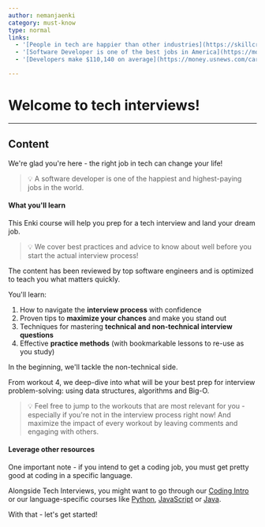 ```yaml
---
author: nemanjaenki
category: must-know
type: normal
links:
  - '[People in tech are happier than other industries](https://skillcrush.com/blog/happy-tech-jobs/){blog}'
  - '[Software Developer is one of the best jobs in America](https://money.usnews.com/careers/best-jobs/rankings/the-100-best-jobs){article}'
  - '[Developers make $110,140 on average](https://money.usnews.com/careers/best-jobs/software-developer){article}'

---
```


# Welcome to tech interviews!

---
## Content

We're glad you're here - the right job in tech can change your life! 

> 💡 A software developer is one of the happiest and highest-paying jobs in the world. 

#### What you'll learn

This Enki course will help you prep for a tech interview and land your dream job.

> 💡 We cover best practices and advice to know about well before you start the actual interview process!

The content has been reviewed by top software engineers and is optimized to teach you what matters quickly. 

You'll learn:

1. How to navigate the **interview process** with confidence
2. Proven tips to **maximize your chances** and make you stand out 
3. Techniques for mastering **technical and non-technical interview questions**
4. Effective **practice methods** (with bookmarkable lessons to re-use as you study)  

In the beginning, we'll tackle the non-technical side. 

From workout 4, we deep-dive into what will be your best prep for interview problem-solving: using data structures, algorithms and Big-O.

> 💡 Feel free to jump to the workouts that are most relevant for you - especially if you're not in the interview process right now! And maximize the impact of every workout by leaving comments and engaging with others.

#### Leverage other resources

One important note - if you intend to get a coding job, you must get pretty good at coding in a specific language. 

Alongside Tech Interviews, you might want to go through our [Coding Intro](https://app.enki.com/skill/coding-intro) or our language-specific courses like [Python](https://app.enki.com/skill/python), [JavaScript](https://app.enki.com/skill/javascript) or [Java](https://app.enki.com/skill/coding-intro).

With that - let's get started!
